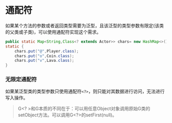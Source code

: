 # 通配符

如果某个方法的参数或者返回类型需要为泛型，且该泛型的类型参数有限定(该类的父类或子类)，可以使用通配符实现这个需求。

```java
public static Map<String,Class<? extends Actor>> chars= new HashMap<>(); // Player、Coin、Lava all implements Actor
static {
    chars.put("@",Player.class);
    chars.put("o",Coin.class);
    chars.put("v",Lava.class);
}
```

### 无限定通配符

如果某泛型类的类型参数只使用通配符`<?>`，则只能对其数据进行访问，无法进行写入操作。

> G<? >和G本质的不同在于：可以用任意Object对象调用原始G类的setObject方法。可以调用G\<?\>的setFirst(null)。
